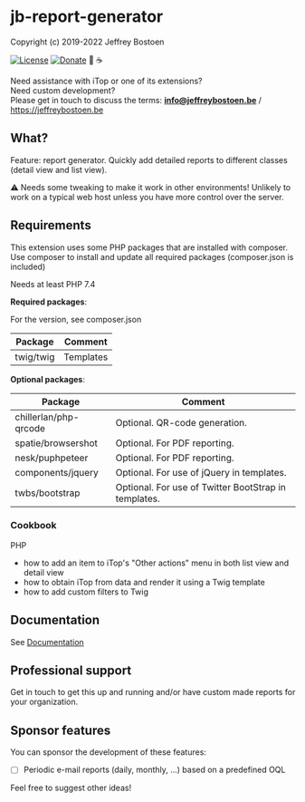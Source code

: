 # jb-report-generator

Copyright (c) 2019-2022 Jeffrey Bostoen

[![License](https://img.shields.io/github/license/jbostoen/iTop-custom-extensions)](https://github.com/jbostoen/iTop-custom-extensions/blob/master/license.md)
[![Donate](https://img.shields.io/badge/Donate-PayPal-green.svg)](https://www.paypal.me/jbostoen)
🍻 ☕

Need assistance with iTop or one of its extensions?  
Need custom development?  
Please get in touch to discuss the terms: **info@jeffreybostoen.be** / https://jeffreybostoen.be

## What?

Feature: report generator. Quickly add detailed reports to different classes (detail view and list view).  

⚠ Needs some tweaking to make it work in other environments! Unlikely to work on a typical web host unless you have more control over the server.


## Requirements

This extension uses some PHP packages that are installed with composer.  
Use composer to install and update all required packages (composer.json is included)

Needs at least PHP 7.4


**Required packages**:

For the version, see composer.json

| Package 	                 | Comment                                                         |
|--------------------------- | --------------------------------------------------------------  |
| twig/twig                  | Templates                                                       |


**Optional packages**:

| Package 	                 | Comment                                                         |
|--------------------------- | --------------------------------------------------------------  |
| chillerlan/php-qrcode      | Optional. QR-code generation.                                   |
| spatie/browsershot         | Optional. For PDF reporting.                                    |
| nesk/puphpeteer            | Optional. For PDF reporting.                                    |
| components/jquery          | Optional. For use of jQuery in templates.                       |
| twbs/bootstrap             | Optional. For use of Twitter BootStrap in templates.            |



### Cookbook

PHP
* how to add an item to iTop's "Other actions" menu in both list view and detail view
* how to obtain iTop from data and render it using a Twig template
* how to add custom filters to Twig


## Documentation
See [Documentation](documentation.md)

## Professional support

Get in touch to get this up and running and/or have custom made reports for your organization.


## Sponsor features

You can sponsor the development of these features:

- [ ] Periodic e-mail reports (daily, monthly, ...) based on a predefined OQL

Feel free to suggest other ideas!
